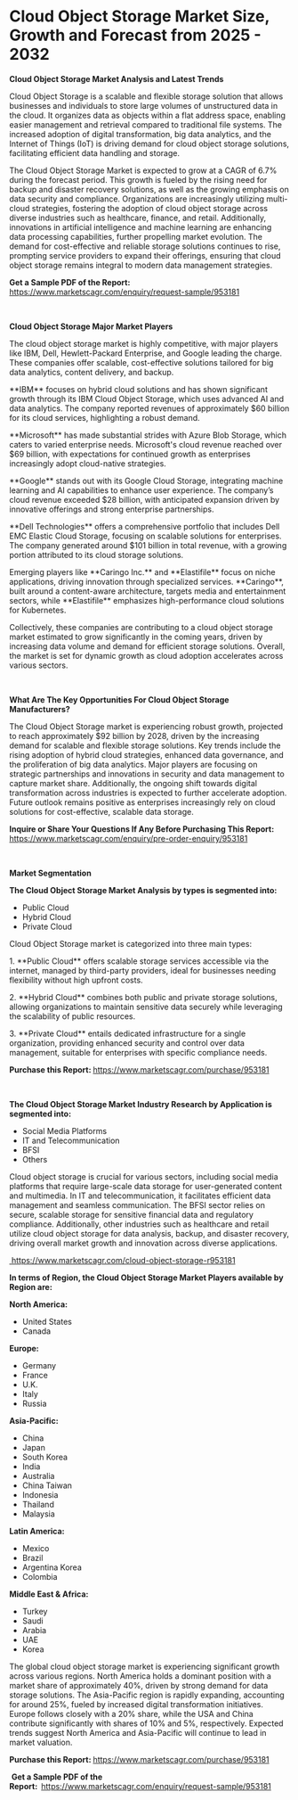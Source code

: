 <p><h1>Cloud Object Storage Market Size, Growth and Forecast from 2025 - 2032</h1></p><p><strong>Cloud Object Storage Market Analysis and Latest Trends</strong></p>
<p><p>Cloud Object Storage is a scalable and flexible storage solution that allows businesses and individuals to store large volumes of unstructured data in the cloud. It organizes data as objects within a flat address space, enabling easier management and retrieval compared to traditional file systems. The increased adoption of digital transformation, big data analytics, and the Internet of Things (IoT) is driving demand for cloud object storage solutions, facilitating efficient data handling and storage.</p><p>The Cloud Object Storage Market is expected to grow at a CAGR of 6.7% during the forecast period. This growth is fueled by the rising need for backup and disaster recovery solutions, as well as the growing emphasis on data security and compliance. Organizations are increasingly utilizing multi-cloud strategies, fostering the adoption of cloud object storage across diverse industries such as healthcare, finance, and retail. Additionally, innovations in artificial intelligence and machine learning are enhancing data processing capabilities, further propelling market evolution. The demand for cost-effective and reliable storage solutions continues to rise, prompting service providers to expand their offerings, ensuring that cloud object storage remains integral to modern data management strategies.</p></p>
<p><strong>Get a Sample PDF of the Report:&nbsp;</strong> <a href="https://www.marketscagr.com/enquiry/request-sample/953181?utm_campaign=3623&utm_medium=2&utm_source=Github&utm_content=ia&utm_term=18042025&utm_id=cloud-object-storage">https://www.marketscagr.com/enquiry/request-sample/953181</a></p>
<p>&nbsp;</p>
<p><strong>Cloud Object Storage Major Market Players</strong></p>
<p><p>The cloud object storage market is highly competitive, with major players like IBM, Dell, Hewlett-Packard Enterprise, and Google leading the charge. These companies offer scalable, cost-effective solutions tailored for big data analytics, content delivery, and backup.</p><p>**IBM** focuses on hybrid cloud solutions and has shown significant growth through its IBM Cloud Object Storage, which uses advanced AI and data analytics. The company reported revenues of approximately $60 billion for its cloud services, highlighting a robust demand.</p><p>**Microsoft** has made substantial strides with Azure Blob Storage, which caters to varied enterprise needs. Microsoft's cloud revenue reached over $69 billion, with expectations for continued growth as enterprises increasingly adopt cloud-native strategies.</p><p>**Google** stands out with its Google Cloud Storage, integrating machine learning and AI capabilities to enhance user experience. The company’s cloud revenue exceeded $28 billion, with anticipated expansion driven by innovative offerings and strong enterprise partnerships.</p><p>**Dell Technologies** offers a comprehensive portfolio that includes Dell EMC Elastic Cloud Storage, focusing on scalable solutions for enterprises. The company generated around $101 billion in total revenue, with a growing portion attributed to its cloud storage solutions.</p><p>Emerging players like **Caringo Inc.** and **Elastifile** focus on niche applications, driving innovation through specialized services. **Caringo**, built around a content-aware architecture, targets media and entertainment sectors, while **Elastifile** emphasizes high-performance cloud solutions for Kubernetes.</p><p>Collectively, these companies are contributing to a cloud object storage market estimated to grow significantly in the coming years, driven by increasing data volume and demand for efficient storage solutions. Overall, the market is set for dynamic growth as cloud adoption accelerates across various sectors.</p></p>
<p>&nbsp;</p>
<p><strong>What Are The Key Opportunities For Cloud Object Storage Manufacturers?</strong></p>
<p><p>The Cloud Object Storage market is experiencing robust growth, projected to reach approximately $92 billion by 2028, driven by the increasing demand for scalable and flexible storage solutions. Key trends include the rising adoption of hybrid cloud strategies, enhanced data governance, and the proliferation of big data analytics. Major players are focusing on strategic partnerships and innovations in security and data management to capture market share. Additionally, the ongoing shift towards digital transformation across industries is expected to further accelerate adoption. Future outlook remains positive as enterprises increasingly rely on cloud solutions for cost-effective, scalable data storage.</p></p>
<p><strong>Inquire or Share Your Questions If Any Before Purchasing This Report:</strong> <a href="https://www.marketscagr.com/enquiry/pre-order-enquiry/953181?utm_campaign=3623&utm_medium=2&utm_source=Github&utm_content=ia&utm_term=18042025&utm_id=cloud-object-storage">https://www.marketscagr.com/enquiry/pre-order-enquiry/953181</a></p>
<p>&nbsp;</p>
<p><strong>Market Segmentation</strong></p>
<p><strong>The Cloud Object Storage Market Analysis by types is segmented into:</strong></p>
<p><ul><li>Public Cloud</li><li>Hybrid Cloud</li><li>Private Cloud</li></ul></p>
<p><p>Cloud Object Storage market is categorized into three main types: </p><p>1. **Public Cloud** offers scalable storage services accessible via the internet, managed by third-party providers, ideal for businesses needing flexibility without high upfront costs. </p><p>2. **Hybrid Cloud** combines both public and private storage solutions, allowing organizations to maintain sensitive data securely while leveraging the scalability of public resources. </p><p>3. **Private Cloud** entails dedicated infrastructure for a single organization, providing enhanced security and control over data management, suitable for enterprises with specific compliance needs.</p></p>
<p><strong>Purchase this Report:&nbsp;</strong><a href="https://www.marketscagr.com/purchase/953181?utm_campaign=3623&utm_medium=2&utm_source=Github&utm_content=ia&utm_term=18042025&utm_id=cloud-object-storage">https://www.marketscagr.com/purchase/953181</a></p>
<p>&nbsp;</p>
<p><strong>The Cloud Object Storage Market Industry Research by Application is segmented into:</strong></p>
<p><ul><li>Social Media Platforms</li><li>IT and Telecommunication</li><li>BFSI</li><li>Others</li></ul></p>
<p><p>Cloud object storage is crucial for various sectors, including social media platforms that require large-scale data storage for user-generated content and multimedia. In IT and telecommunication, it facilitates efficient data management and seamless communication. The BFSI sector relies on secure, scalable storage for sensitive financial data and regulatory compliance. Additionally, other industries such as healthcare and retail utilize cloud object storage for data analysis, backup, and disaster recovery, driving overall market growth and innovation across diverse applications.</p></p>
<p><a href="https://www.marketscagr.com/cloud-object-storage-r953181?utm_campaign=3623&utm_medium=2&utm_source=Github&utm_content=ia&utm_term=18042025&utm_id=cloud-object-storage">&nbsp;https://www.marketscagr.com/cloud-object-storage-r953181</a></p>
<p><strong>In terms of Region, the Cloud Object Storage Market Players available by Region are:</strong></p>
<p>
    <p> <strong> North America: </strong>
        <ul>
            <li>United States</li>
            <li>Canada</li>
        </ul>
        </p> 
    <p> <strong> Europe: </strong>
        <ul>
            <li>Germany</li>
            <li>France</li>
            <li>U.K.</li>
            <li>Italy</li>
            <li>Russia</li>
        </ul>
        </p> 
    <p> <strong> Asia-Pacific: </strong>
        <ul>
            <li>China</li>
            <li>Japan</li>
            <li>South Korea</li>
            <li>India</li>
            <li>Australia</li>
            <li>China Taiwan</li>
            <li>Indonesia</li>
            <li>Thailand</li>
            <li>Malaysia</li>
        </ul>
        </p> 
    <p> <strong> Latin America: </strong>
        <ul>
            <li>Mexico</li>
            <li>Brazil</li>
            <li>Argentina Korea</li>
            <li>Colombia</li>
        </ul>
        </p> 
    <p> <strong> Middle East & Africa: </strong>
        <ul>
            <li>Turkey</li>
            <li>Saudi</li>
            <li>Arabia</li>
            <li>UAE</li>
            <li>Korea</li>
        </ul>
    </p>
    </p>
<p><p>The global cloud object storage market is experiencing significant growth across various regions. North America holds a dominant position with a market share of approximately 40%, driven by strong demand for data storage solutions. The Asia-Pacific region is rapidly expanding, accounting for around 25%, fueled by increased digital transformation initiatives. Europe follows closely with a 20% share, while the USA and China contribute significantly with shares of 10% and 5%, respectively. Expected trends suggest North America and Asia-Pacific will continue to lead in market valuation.</p></p>
<p><strong>Purchase this Report: </strong><a href="https://www.marketscagr.com/purchase/953181?utm_campaign=3623&utm_medium=2&utm_source=Github&utm_content=ia&utm_term=18042025&utm_id=cloud-object-storage">https://www.marketscagr.com/purchase/953181</a></p>
<p>&nbsp;<strong>Get a Sample PDF of the Report:&nbsp;&nbsp;</strong><a href="https://www.marketscagr.com/enquiry/request-sample/953181?utm_campaign=3623&utm_medium=2&utm_source=Github&utm_content=ia&utm_term=18042025&utm_id=cloud-object-storage">https://www.marketscagr.com/enquiry/request-sample/953181</a></p>
<p><strong></strong></p>
<p><p></p><p></p><p></p></p>